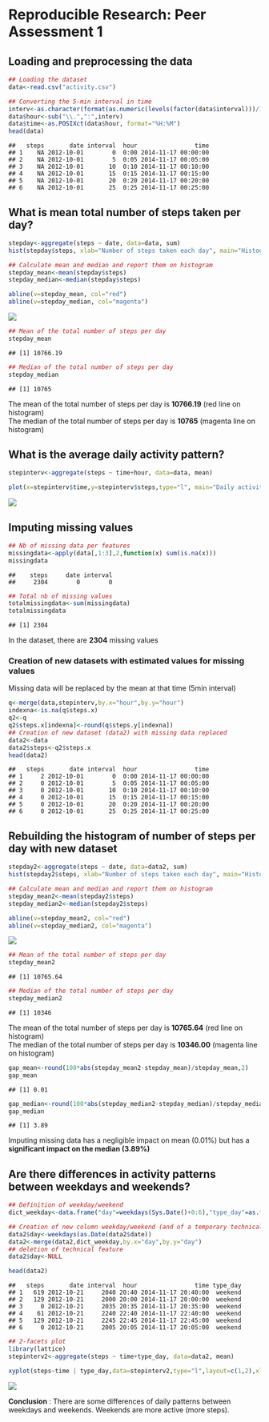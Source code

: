 # Reproducible Research: Peer Assessment 1


## Loading and preprocessing the data


```r
## Loading the dataset
data<-read.csv("activity.csv")

## Converting the 5-min interval in time
interv<-as.character(format(as.numeric(levels(factor(data$interval)))/100,nsmall=2))
data$hour<-sub("\\.",":",interv)
data$time<-as.POSIXct(data$hour, format="%H:%M")
head(data)
```

```
##   steps       date interval  hour                time
## 1    NA 2012-10-01        0  0:00 2014-11-17 00:00:00
## 2    NA 2012-10-01        5  0:05 2014-11-17 00:05:00
## 3    NA 2012-10-01       10  0:10 2014-11-17 00:10:00
## 4    NA 2012-10-01       15  0:15 2014-11-17 00:15:00
## 5    NA 2012-10-01       20  0:20 2014-11-17 00:20:00
## 6    NA 2012-10-01       25  0:25 2014-11-17 00:25:00
```


## What is mean total number of steps taken per day?


```r
stepday<-aggregate(steps ~ date, data=data, sum)
hist(stepday$steps, xlab="Number of steps taken each day", main="Histogram of number of steps per day")

## Calculate mean and median and report them on histogram
stepday_mean<-mean(stepday$steps)
stepday_median<-median(stepday$steps)

abline(v=stepday_mean, col="red")
abline(v=stepday_median, col="magenta")
```

![](PA1_template_files/figure-html/total_nb_step_per_day-1.png) 

```r
## Mean of the total number of steps per day
stepday_mean
```

```
## [1] 10766.19
```

```r
## Median of the total number of steps per day
stepday_median
```

```
## [1] 10765
```
  
The mean of the total number of steps per day is **10766.19** (red line on histogram)  
The median of the total number of steps per day is **10765** (magenta line on histogram)
  

## What is the average daily activity pattern?


```r
stepinterv<-aggregate(steps ~ time+hour, data=data, mean)

plot(x=stepinterv$time,y=stepinterv$steps,type="l", main="Daily activity pattern", xlab="Time", ylab="Average number of steps")
```

![](PA1_template_files/figure-html/daily_activity_pattern-1.png) 



## Imputing missing values


```r
## Nb of missing data per features
missingdata<-apply(data[,1:3],2,function(x) sum(is.na(x)))
missingdata
```

```
##    steps     date interval 
##     2304        0        0
```

```r
## Total nb of missing values
totalmissingdata<-sum(missingdata)
totalmissingdata
```

```
## [1] 2304
```
In the dataset, there are **2304** missing values  

### Creation of new datasets with estimated values for missing values

Missing data will be replaced by the mean at that time (5min interval)

```r
q<-merge(data,stepinterv,by.x="hour",by.y="hour")
indexna<-is.na(q$steps.x)
q2<-q
q2$steps.x[indexna]<-round(q$steps.y[indexna])
## Creation of new dataset (data2) with missing data replaced
data2<-data
data2$steps<-q2$steps.x
head(data2)
```

```
##   steps       date interval  hour                time
## 1     2 2012-10-01        0  0:00 2014-11-17 00:00:00
## 2     0 2012-10-01        5  0:05 2014-11-17 00:05:00
## 3     0 2012-10-01       10  0:10 2014-11-17 00:10:00
## 4     0 2012-10-01       15  0:15 2014-11-17 00:15:00
## 5     0 2012-10-01       20  0:20 2014-11-17 00:20:00
## 6     0 2012-10-01       25  0:25 2014-11-17 00:25:00
```
## Rebuilding the histogram of number of steps per day with new dataset


```r
stepday2<-aggregate(steps ~ date, data=data2, sum)
hist(stepday2$steps, xlab="Number of steps taken each day", main="Histogram of number of steps per day [new dataset]")

## Calculate mean and median and report them on histogram
stepday_mean2<-mean(stepday2$steps)
stepday_median2<-median(stepday2$steps)

abline(v=stepday_mean2, col="red")
abline(v=stepday_median2, col="magenta")
```

![](PA1_template_files/figure-html/total_nb_step_per_day2-1.png) 

```r
## Mean of the total number of steps per day
stepday_mean2
```

```
## [1] 10765.64
```

```r
## Median of the total number of steps per day
stepday_median2
```

```
## [1] 10346
```

The mean of the total number of steps per day is **10765.64** (red line on histogram)  
The median of the total number of steps per day is **10346.00** (magenta line on histogram)  


```r
gap_mean<-round(100*abs(stepday_mean2-stepday_mean)/stepday_mean,2)
gap_mean
```

```
## [1] 0.01
```

```r
gap_median<-round(100*abs(stepday_median2-stepday_median)/stepday_median,2)
gap_median
```

```
## [1] 3.89
```

Imputing missing data has a negligible impact on mean (0.01%) but has a **significant impact on the median (3.89%)**  


## Are there differences in activity patterns between weekdays and weekends?


```r
## Definition of weekday/weekend
dict_weekday<-data.frame("day"=weekdays(Sys.Date()+0:6),"type_day"=as.factor(c(rep("weekday",5),rep("weekend",2))))

## Creation of new column weekday/weekend (and of a temporary technical column : day)
data2$day<-weekdays(as.Date(data2$date))
data2<-merge(data2,dict_weekday,by.x="day",by.y="day")
## deletion of technical feature
data2$day<-NULL

head(data2)
```

```
##   steps       date interval  hour                time type_day
## 1   619 2012-10-21     2040 20:40 2014-11-17 20:40:00  weekend
## 2   129 2012-10-21     2000 20:00 2014-11-17 20:00:00  weekend
## 3     0 2012-10-21     2035 20:35 2014-11-17 20:35:00  weekend
## 4    61 2012-10-21     2240 22:40 2014-11-17 22:40:00  weekend
## 5   129 2012-10-21     2245 22:45 2014-11-17 22:45:00  weekend
## 6     0 2012-10-21     2005 20:05 2014-11-17 20:05:00  weekend
```

```r
## 2-facets plot
library(lattice)
stepinterv2<-aggregate(steps ~ time+type_day, data=data2, mean)

xyplot(steps~time | type_day,data=stepinterv2,type="l",layout=c(1,2),xlab="Time",ylab="Number of steps",scales = list(x = list(format = "%H:%M")))
```

![](PA1_template_files/figure-html/daily_activity_pattern_type_day-1.png) 

**Conclusion** : There are some differences of daily patterns between weekdays and weekends. Weekends are more active (more steps).  
